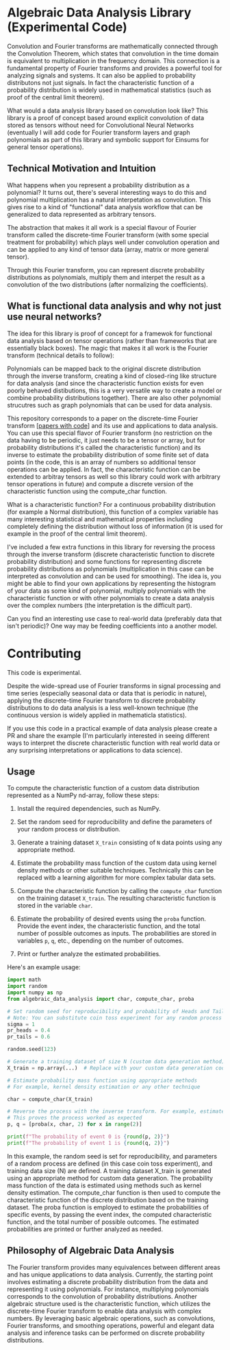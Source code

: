 # Algebraic Data Analysis Library (Experimental Code) 

Convolution and Fourier transforms are mathematically connected through the Convolution Theorem, which states that convolution in the time domain is equivalent to multiplication in the frequency domain. This connection is a fundamental property of Fourier transforms and provides a powerful tool for analyzing signals and systems.
It can also be applied to probability distributons not just signals. In fact the characteristic function of a probability distribution is widely used in mathematical statistics (such as proof of the central limit theorem).  

What would a data analysis library based on convolution look like? This library is a proof of concept based around explicit convolution of data stored as tensors without need for Convolutional Neural Networks (eventually I will add code for Fourier transform layers and graph polynomials as part of this library and symbolic support for Einsums for general tensor operations).

## Technical Motivation and Intuition 

What happens when you represent a probability distribution as a polynomial? It turns out, there's several interesting ways to do this and polynomial multiplication has a natural interpetation as convolution. This gives rise to a kind of "functional" data analysis workflow that can be generalized to data represented as arbitrary tensors.

The abstraction that makes it all work is a special flavour of Fourier transform called the discrete-time Fourier transform (with some special treatment for probability) which plays well under convolution operation and can be applied to any kind of tensor data (array, matrix or more general tensor). 

Through this Fourier transform, you can represent discrete probability distributions as polynomials, multiply them and interpet the result as a convolution of the two distributions (after normalizing the coefficients). 

## What is functional data analysis and why not just use neural networks? 

The idea for this library is proof of concept for a framewok for functional data analysis based on tensor operations (rather than frameworks that are essentially black boxes). The magic that makes it all work is the Fourier transform (technical details to follow):

Polynomials can be mapped back to the original discrete distribution through the inverse transform, creating a kind of closed-ring like structure for data analysis (and since the characteristic function exists for even poorly behaved distibutions, this is a very versatile way to create a model or combine probability distributions together). There are also other polynomial strucutres such as graph polynomials that can be used for data analysis. 

This repository corresponds to a paper on the discrete-time Fourier transform [[papers with code](https://paperswithcode.com/search?q=author%3Adayne+sorvisto)] and its use and applications to data analysis. You can use this special flavor of Fourier transform (no restriction on the data having to be periodic, it just needs to be a tensor or array, but for probability distributions it's called the characteristic function) and its inverse to estimate the probability distribution of some finite set of data points (in the code, this is an array of numbers so additional tensor operations can be applied. In fact, the characteristic function can be extended to arbitray tensors as well so this library could work with arbitrary tensor operations in future) and compute a discrete version of the characteristic function using the compute_char function. 

What is a characteristic function? For a continuous probability distribution (for example a Normal distribution), this function of a complex variable has many interesting statistical and mathematical properties including completely defining the distribution without loss of information (it is used for example in the proof of the central limit theorem). 

I've included a few extra functions in this library for reversing the process through the inverse transform (discrete characteristic function to discrete probability distribution) and some functions for representing discrete probability distributions as polynomials (multiplication in this case can be interpreted as convolution and can be used for smoothing). The idea is, you might be able to find your own applications by representing the histogram of your data as some kind of polynomial, multiply polynomials with the characteristic function or with other polynomials to create a data analysis over the complex numbers (the interpretation is the difficult part).

Can you find an interesting use case to real-world data (preferably data that isn't periodic)? One way may be feeding coefficients into a another model. 

# Contributing

This code is experimental. 

Despite the wide-spread use of Fourier transforms in signal processing and time series (especially seasonal data or data that is periodic in nature), applying the discrete-time Fourier transform to discrete probability distributions to do data analysis is a less well-known technique (the continuous version is widely applied in mathematicla statistics).

If you use this code in a practical example of data analysis please create a PR and share the example (I'm particularly interested in seeing different ways to interpret the discrete characteristic function with real world data or any surprising interpretations or applications to data science).

## Usage

To compute the characteristic function of a custom data distribution represented as a NumPy nd-array, follow these steps:

1. Install the required dependencies, such as NumPy.

2. Set the random seed for reproducibility and define the parameters of your random process or distribution.

3. Generate a training dataset `X_train` consisting of `N` data points using any appropriate method.

4. Estimate the probability mass function of the custom data using kernel density methods or other suitable techniques. Technically this can be replaced witb a learning algorithm for more complex tabular data sets.

5. Compute the characteristic function by calling the `compute_char` function on the training dataset `X_train`. The resulting characteristic function is stored in the variable `char`.

6. Estimate the probability of desired events using the `proba` function. Provide the event index, the characteristic function, and the total number of possible outcomes as inputs. The probabilities are stored in variables `p`, `q`, etc., depending on the number of outcomes.

7. Print or further analyze the estimated probabilities.

Here's an example usage:

```python
import math
import random
import numpy as np
from algebraic_data_analysis import char, compute_char, proba

# Set random seed for reproducibility and probability of Heads and Tails for a coin toss experiment.
# Note: You can substitute coin toss experiment for any random process with parameters of your choice.
sigma = 1
pr_heads = 0.4
pr_tails = 0.6

random.seed(123)

# Generate a training dataset of size N (custom data generation method)
X_train = np.array(...)  # Replace with your custom data generation code

# Estimate probability mass function using appropriate methods
# For example, kernel density estimation or any other technique

char = compute_char(X_train)

# Reverse the process with the inverse transform. For example, estimate probability of events using discrete characteristic function
# This proves the process worked as expected 
p, q = [proba(x, char, 2) for x in range(2)]

print(f"The probability of event 0 is {round(p, 2)}")
print(f"The probability of event 1 is {round(q, 2)}")

```

In this example, the random seed is set for reproducibility, and parameters of a random process are defined (in this case coin toss experiment), and training data size (N) are defined. A training dataset X_train is generated using an appropriate method for custom data generation. The probability mass function of the data is estimated using methods such as kernel density estimation. The compute_char function is then used to compute the characteristic function of the discrete distribution based on the training dataset. The proba function is employed to estimate the probabilities of specific events, by passing the event index, the computed characteristic function, and the total number of possible outcomes. The estimated probabilities are printed or further analyzed as needed.

## Philosophy of Algebraic Data Analysis

The Fourier transform provides many equivalences between different areas and has unique applications to data analysis. Currently, the starting point involves estimating a discrete probability distribution from the data and representing it using polynomials. For instance, multiplying polynomials corresponds to the convolution of probability distributions. Another algebraic structure used is the characteristic function, which utilizes the discrete-time Fourier transform to enable data analysis with complex numbers. By leveraging basic algebraic operations, such as convolutions, Fourier transforms, and smoothing operations, powerful and elegant data analysis and inference tasks can be performed on discrete probability distributions.


